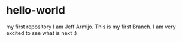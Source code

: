 # hello-world
my first repository
I am Jeff Armijo. This is my first Branch. I am very excited to see what is next :)
